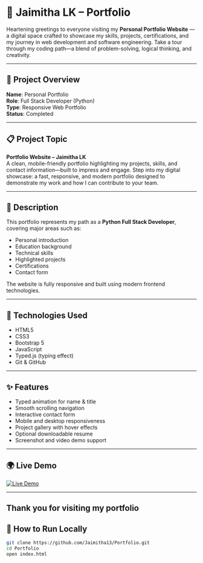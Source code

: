 # 💼 Jaimitha LK – Portfolio

Heartening greetings to everyone visiting my **Personal Portfolio Website** — a digital space crafted to showcase my skills, projects, certifications, and my journey in web development and software engineering. Take a tour through my coding path—a blend of problem-solving, logical thinking, and creativity.

---

## 📌 Project Overview

**Name**: Personal Portfolio  
**Role**: Full Stack Developer (Python)  
**Type**: Responsive Web Portfolio  
**Status**: Completed  

---

## 📋 Project Topic

**Portfolio Website – Jaimitha LK**  
A clean, mobile-friendly portfolio highlighting my projects, skills, and contact information—built to impress and engage. Step into my digital showcase: a fast, responsive, and modern portfolio designed to demonstrate my work and how I can contribute to your team.

---

## 📝 Description

This portfolio represents my path as a **Python Full Stack Developer**, covering major areas such as:

- Personal introduction
- Education background
- Technical skills
- Highlighted projects
- Certifications
- Contact form  

The website is fully responsive and built using modern frontend technologies.

---

## 🚀 Technologies Used

- HTML5  
- CSS3  
- Bootstrap 5  
- JavaScript  
- Typed.js (typing effect)  
- Git & GitHub

---

## ✨ Features

- Typed animation for name & title
- Smooth scrolling navigation
- Interactive contact form
- Mobile and desktop responsiveness
- Project gallery with hover effects
- Optional downloadable resume
- Screenshot and video demo support

---

## 🌍 Live Demo

[![Live Demo](https://img.shields.io/badge/🚀_View_Live_Portfolio-FF5722?style=for-the-badge)](https://jaimitha13.github.io/Portfolio/)

---

## Thank you for visiting my portfolio

## 📁 How to Run Locally

```bash
git clone https://github.com/Jaimitha13/Portfolio.git
cd Portfolio
open index.html
